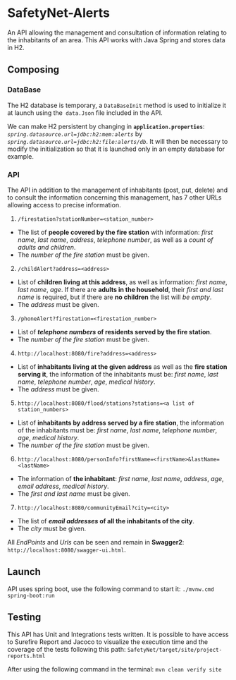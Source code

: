 # SafetyNet-Alerts
An API allowing the management and consultation of information relating to the inhabitants of an area.
This API works with Java Spring and stores data in H2.

## Composing

### DataBase
The H2 database is temporary, a `DataBaseInit` method is used to initialize it at launch using the` data.Json` file included in the API.

We can make H2 persistent by changing in **`application.properties`**: *`spring.datasource.url=jdbc:h2:mem:alerts`* by *`spring.datasource.url=jdbc:h2:file:alerts/db`*. 
It will then be necessary to modify the initialization so that it is launched only in an empty database for example.

### API
The API in addition to the management of inhabitants (post, put, delete) and to consult the information concerning this management, has 7 other URLs allowing access to precise information.

1. `/firestation?stationNumber=<station_number>`
  * The list of **people covered by the fire station** with information: *first name*, *last name*, *address*, *telephone number*, as well as a *count of adults and children*.
  * The *number of the fire station* must be given.

2. `/childAlert?address=<address>`
  * List of **children living at this address**, as well as information: *first name*, *last name*, *age*. If there are **adults in the household**, their *first and last name* is required, but if there are **no children** the list will *be empty*.
  * The *address* must be given.
  
3. `/phoneAlert?firestation=<firestation_number>`
  * List of ***telephone numbers* of residents served by the fire station**.
  * The *number of the fire station* must be given.
 
4. `http://localhost:8080/fire?address=<address>`
  * List of **inhabitants living at the given address** as well as the **fire station serving it**, the information of the inhabitants must be: *first name*, *last name*, *telephone number*, *age*, *medical history*.
  * The *address* must be given.
  
5. `http://localhost:8080/flood/stations?stations=<a list of station_numbers>`
  * List of **inhabitants by address served by a fire station**, the information of the inhabitants must be: *first name*, *last name*, *telephone number*, *age*, *medical history*.
  * The *number of the fire station* must be given.
  
6. `http://localhost:8080/personInfo?firstName=<firstName>&lastName=<lastName>`
  * The information of **the inhabitant**: *first name*, *last name*, *address*, *age*, *email address*, *medical history*.
  * The *first and last name* must be given.
  
7. `http://localhost:8080/communityEmail?city=<city>`
  * The list of ***email addresses* of all the inhabitants of the city**.
  * The *city* must be given.

All *EndPoints* and *Urls* can be seen and remain in **Swagger2**: `http://localhost:8080/swagger-ui.html`.

## Launch
API uses spring boot, use the following command to start it:
`./mvnw.cmd spring-boot:run`

## Testing
This API has Unit and Integrations tests written.
It is possible to have access to Surefire Report and Jacoco to visualize the execution time and the coverage of the tests following this path:
`SafetyNet/target/site/project-reports.html`

After using the following command in the terminal:
`mvn clean verify site`
